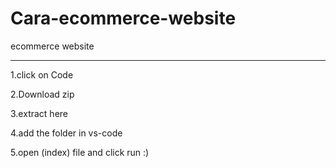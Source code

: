 # Cara-ecommerce-website
ecommerce website

---------------------------------------------

1.click on Code

2.Download zip

3.extract here

4.add the folder in vs-code

5.open (index) file and click run :)
